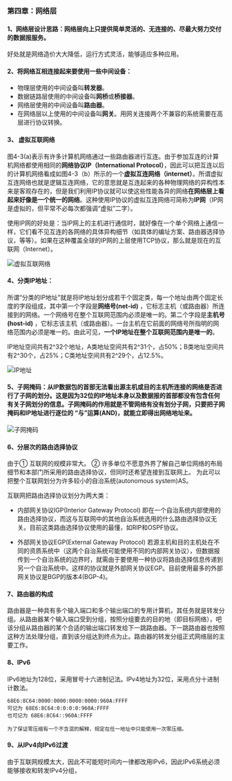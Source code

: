 ### 第四章：网络层

#### 1、网络层设计思路：网络层向上只提供简单灵活的、无连接的、尽最大努力交付的数据报服务。

   好处就是网络造价大大降低，运行方式灵活，能够适应多种应用。
     
#### 2、将网络互相连接起来要使用一些中间设备：
 
  - 物理层使用的中间设备叫**转发器**。
  - 数据链路层使用的中间设备叫**网桥**或**桥接器**。
  - 网络层使用的中间设备叫**路由器**。
  - 在网络层以上使用的中间设备叫**网关**。用网关连接两个不兼容的系统需要在高层进行协议转换。

#### 3、 虚拟互联网络

   图4-3(a)表示有许多计算机网络通过一些路由器进行互连。由于参加互连的计算机网络都使用相同的**网络协议IP（International Protocol）**，因此可以把互连以后的计算机网络看成如图4-3（b）所示的一个**虚拟互连网络（internet）**。所谓虚拟互连网络也就是逻辑互连网络，它的意思就是互连起来的各种物理网络的异构性本来是客观存在的，但是我们利用IP协议就可以使这些性能各异的网络**在网络层上看起来好像是一个统一的网络**。这种使用IP协议的虚拟互连网络可简称为**IP网**（IP网是虚拟的，但平常不必每次都强调“虚拟”二字）。
    
   使用IP网的好处是：当IP网上的主机进行通信时，就好像在一个单个网络上通信一样，它们看不见互连的各网络的具体异构细节（如具体的编址方案、路由器选择协议，等等）。如果在这种覆盖全球的IP网的上层使用TCP协议，那么就是现在的互联网（Internet）。   
   
![虚拟互联网络](https://github.com/chen-eugene/Interview/blob/master/image/84734854472343465496.png)


#### 4、分类IP地址：

   所谓“分类的IP地址”就是将IP地址划分成若干个固定类，每一个地址由两个固定长度的字段组成，其中第一个字段是**网络号(net-id)** ，它标志主机（或路由器）所连接到的网络。一个网络号在整个互联网范围内必须是唯一的。第二个字段是**主机号(host-id)** ，它标志该主机（或路由器）。一台主机在它前面的网络号所指明的网络范围内必须是唯一的。由此可见，**一个IP地址在整个互联网范围内是唯一的**。 
 
  IP地址空间共有2^32个地址，A类地址空间共有2^31个，占50%；B类地址空间共有2^30个，占25%；C类地址空间共有2^29个，占12.5%。
 
 ![IP地址](https://github.com/chen-eugene/Interview/blob/master/image/weurudsoifj.png)
 
#### 5、子网掩码：从IP数据包的首部无法看出源主机或目的主机所连接的网络是否进行了子网的划分。这是因为32位的IP地址本身以及数据报的首部都没有包含任何有关子网划分的信息。子网掩码的作用就是不管网络有没有划分子网，只要把子网掩码和IP地址进行逐位的 “与”运算(AND)，就能立即得出网络地址来。
  
  ![子网掩码](https://github.com/chen-eugene/Interview/blob/master/image/1541426783(1).png)
  
#### 6、分层次的路由选择协议

  由于① 互联网的规模非常大。 ② 许多单位不愿意外界了解自己单位网络的布局细节和本部门所采用的路由选择协议，但同时还希望连接到互联网上。 为此可以把整个互联网划分为许多较小的自治系统(autonomous system)AS。
  
  互联网把路由选择协议划分为两大类：
  
  - 内部网关协议IGP(Interior Gateway Protocol) 即在一个自治系统内部使用的路由选择协议，而这与互联网中的其他自治系统选用的什么路由选择协议无关。目前这类路由选择协议使用的最懂，如RIP和OSPF协议。
  
  - 外部网关协议EGP(External Gateway Protocol) 若源主机和目的主机处在不同的资质系统中（这两个自治系统可能使用不同的内部网关协议），但数据报传到一个自治系统的边界时，就需由于要使用一种协议将路由选择信息传递到另一个自治系统中。这样的协议就是外部网关协议EGP。目前使用最多的外部网关协议是BGP的版本4(BGP-4)。

#### 7、路由器的构成

   路由器是一种具有多个输入端口和多个输出端口的专用计算机，其任务就是转发分组。从路由器某个输入端口受到分组，按照分组要去的目的地（即目标网络），吧该分组从路由器的某个合适的输出端口转发给下一跳路由器。下一跳路由器也按照这种方法处理分组，直到该分组达到终点为止。路由器的转发分组正式网络层的主要工作。
   
   
#### 8、IPv6
 
   IPv6地址为128位，采用冒号十六进制记法。IPv4地址为32位，采用点分十进制计数法。
   
   ``` 
   68E6:8C64:0000:0000:0000:0000:960A:FFFF 
   可记为 68E6:8C64:0:0:0:0:960A:FFFF
   也可记为 68E6:8C64::960A:FFFF
   
   为了保证零压缩有一个不含混的解释，规定在任一地址中只能使用一次零压缩。
   ```
   
#### 9、从IPv4向IPv6过渡

   由于互联网规模太大，因此不可能短时间内一律都改用IPv6，因此IPv6系统必须能够接收和转发IPv4分组，
 

